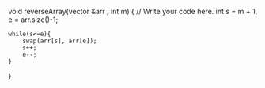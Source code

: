 
void reverseArray(vector<int> &arr , int m)
{
	// Write your code here.
    int s = m + 1, e = arr.size()-1;
    
    while(s<=e){
        swap(arr[s], arr[e]);
        s++;
        e--;
    }
}
